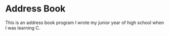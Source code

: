 Address Book
============

This is an address book program I wrote my junior year of high school when I was learning C.